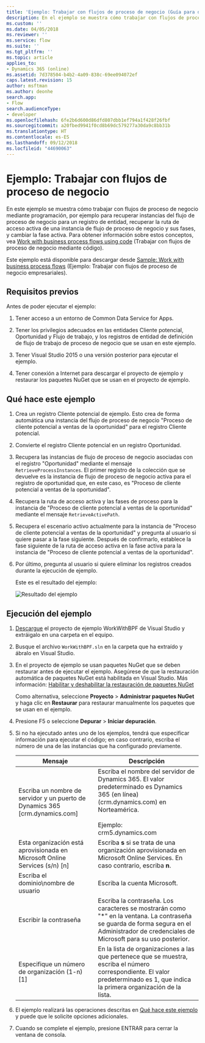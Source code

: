 ```yaml
---
title: 'Ejemplo: Trabajar con flujos de proceso de negocio (Guía para desarrolladores de Dynamics 365 Customer Engagement) | Microsoft Docs'
description: En el ejemplo se muestra cómo trabajar con flujos de proceso de negocio mediante programación, por ejemplo para recuperar instancias del flujo de proceso de negocio para un registro de entidad, recuperar la ruta de acceso activa de una instancia de flujo de proceso de negocio y sus fases, y cambiar la fase activa.
ms.custom: ''
ms.date: 04/05/2018
ms.reviewer: ''
ms.service: flow
ms.suite: ''
ms.tgt_pltfrm: ''
ms.topic: article
applies_to:
- Dynamics 365 (online)
ms.assetid: 7d378504-b4b2-4a09-838c-69ee094072ef
caps.latest.revision: 15
author: msftman
ms.author: deonhe
search.app:
- Flow
search.audienceType:
- developer
ms.openlocfilehash: 6fe2b6d600d86dfd807dbb1ef794a1f428f26fbf
ms.sourcegitcommit: a20fbed9941f0cd8b69dc579277a30da9c8bb31b
ms.translationtype: HT
ms.contentlocale: es-ES
ms.lasthandoff: 09/12/2018
ms.locfileid: "44690063"
---
```

# <a name="sample-work-with-business-process-flows"></a>Ejemplo: Trabajar con flujos de proceso de negocio

En este ejemplo se muestra cómo trabajar con flujos de proceso de negocio mediante programación, por ejemplo para recuperar instancias del flujo de proceso de negocio para un registro de entidad, recuperar la ruta de acceso activa de una instancia de flujo de proceso de negocio y sus fases, y cambiar la fase activa. Para obtener información sobre estos conceptos, vea [Work with business process flows using code](business-process-flows-code.md) (Trabajar con flujos de proceso de negocio mediante código).  

 Este ejemplo está disponible para descargar desde [Sample: Work with business process flows](https://go.microsoft.com/fwlink/p/?LinkId=846108) (Ejemplo: Trabajar con flujos de proceso de negocio empresariales).  

<a name="BKMK_Prerequisites"></a>   
## <a name="prerequisites"></a>Requisitos previos  
 Antes de poder ejecutar el ejemplo:  

1. Tener acceso a un entorno de Common Data Service for Apps.  

2. Tener los privilegios adecuados en las entidades Cliente potencial, Oportunidad y Flujo de trabajo, y los registros de entidad de definición de flujo de trabajo de proceso de negocio que se usan en este ejemplo.  

3. Tener Visual Studio 2015 o una versión posterior para ejecutar el ejemplo.  

4. Tener conexión a Internet para descargar el proyecto de ejemplo y restaurar los paquetes NuGet que se usan en el proyecto de ejemplo.  

<a name="BKMK_WhatThisSampleDoes"></a>   
## <a name="what-this-sample-does"></a>Qué hace este ejemplo  

1.  Crea un registro Cliente potencial de ejemplo. Esto crea de forma automática una instancia del flujo de proceso de negocio "Proceso de cliente potencial a ventas de la oportunidad" para el registro Cliente potencial.  

2.  Convierte el registro Cliente potencial en un registro Oportunidad.  


4.  Recupera las instancias de flujo de proceso de negocio asociadas con el registro "Oportunidad" mediante el mensaje `RetrieveProcessInstances`. El primer registro de la colección que se devuelve es la instancia de flujo de proceso de negocio activa para el registro de oportunidad que, en este caso, es "Proceso de cliente potencial a ventas de la oportunidad".  

5.  Recupera la ruta de acceso activa y las fases de proceso para la instancia de "Proceso de cliente potencial a ventas de la oportunidad" mediante el mensaje `RetrieveActivePath`.  

6.  Recupera el escenario activo actualmente para la instancia de "Proceso de cliente potencial a ventas de la oportunidad" y pregunta al usuario si quiere pasar a la fase siguiente. Después de confirmarlo, establece la fase siguiente de la ruta de acceso activa en la fase activa para la instancia de "Proceso de cliente potencial a ventas de la oportunidad".  

7.  Por último, pregunta al usuario si quiere eliminar los registros creados durante la ejecución de ejemplo.  

     Este es el resultado del ejemplo:  

    ![Resultado del ejemplo](media/work-with-bpf-sample-output.png "Sample output")  

<a name="BKMK_runSample"></a>   
## <a name="run-the-sample"></a>Ejecución del ejemplo  

1. [Descargue](https://go.microsoft.com/fwlink/p/?LinkId=846108) el proyecto de ejemplo WorkWithBPF de Visual Studio y extráigalo en una carpeta en el equipo.  

2. Busque el archivo `WorkWithBPF.sln` en la carpeta que ha extraído y ábralo en Visual Studio.  

3. En el proyecto de ejemplo se usan paquetes NuGet que se deben restaurar antes de ejecutar el ejemplo. Asegúrese de que la restauración automática de paquetes NuGet está habilitada en Visual Studio. Más información: [Habilitar y deshabilitar la restauración de paquetes NuGet](https://go.microsoft.com/fwlink/?linkid=846106)  

    Como alternativa, seleccione **Proyecto** > **Administrar paquetes NuGet** y haga clic en **Restaurar** para restaurar manualmente los paquetes que se usan en el ejemplo.  

4. Presione F5 o seleccione **Depurar** > **Iniciar depuración**.  

5. Si no ha ejecutado antes uno de los ejemplos, tendrá que especificar información para ejecutar el código; en caso contrario, escriba el número de una de las instancias que ha configurado previamente.  


   |                                 Mensaje                                  |                                                                                             Descripción                                                                                             |
   |-------------------------------------------------------------------------|-----------------------------------------------------------------------------------------------------------------------------------------------------------------------------------------------------|
   |      Escriba un nombre de servidor y un puerto de Dynamics 365 [crm.dynamics.com]       | Escriba el nombre del servidor de Dynamics 365. El valor predeterminado es Dynamics 365 (en línea) (crm.dynamics.com) en Norteamérica.<br /><br /> Ejemplo: <br />crm5.dynamics.com |
   | Esta organización está aprovisionada en Microsoft Online Services (s/n) [n] |                                                 Escriba **s** si se trata de una organización aprovisionada en Microsoft Online Services. En caso contrario, escriba **n**.                                                  |
   |                          Escriba el dominio\nombre de usuario                          |                                                                                    Escriba la cuenta Microsoft.                                                                                     |
   |                             Escribir la contraseña                              |                      Escriba la contraseña. Los caracteres se mostrarán como "\*" en la ventana. La contraseña se guarda de forma segura en el Administrador de credenciales de Microsoft para su uso posterior.                       |
   |                Especifique un número de organización (1-n) [1]                 |                      En la lista de organizaciones a las que pertenece que se muestra, escriba el número correspondiente. El valor predeterminado es 1, que indica la primera organización de la lista.                       |


6. El ejemplo realizará las operaciones descritas en [Qué hace este ejemplo](#what-this-sample-does) y puede que le solicite opciones adicionales.  

7. Cuando se complete el ejemplo, presione ENTRAR para cerrar la ventana de consola.  


